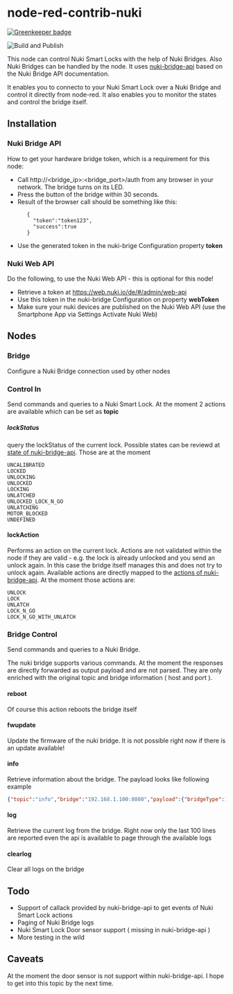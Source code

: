 # node-red-contrib-nuki

[![Greenkeeper badge](https://badges.greenkeeper.io/mabunixda/node-red-contrib-nuki.svg)](https://greenkeeper.io/)

![Build and Publish](https://github.com/mabunixda/node-red-contrib-nuki/workflows/Build%20and%20Publish/badge.svg)

This node can control Nuki Smart Locks with the help of Nuki Bridges.
Also Nuki Bridges can be handled by the node. It uses [nuki-bridge-api](https://github.com/Mik13/nuki-bridge-api/) based on the Nuki Bridge API documentation.

It enables you to connecto to your Nuki Smart Lock over a Nuki Bridge and control it directly from node-red.
It also enables you to monitor the states and control the bridge itself.

## Installation

### Nuki Bridge API

How to get your hardware bridge token, which is a requirement for this node:

* Call http://<bridge_ip>:<bridge_port>/auth from any browser in your network. The bridge turns on its LED.
* Press the button of the bridge within 30 seconds.
* Result of the browser call should be something like this:
  ```
     {
       "token":"token123",
       "success":true
     }
  ```
* Use the generated token in the nuki-brige Configuration property **token**

### Nuki Web API

Do the following, to use the Nuki Web API - this is optional for this node!

* Retrieve a token at https://web.nuki.io/de/#/admin/web-api
* Use this token in the nuki-bridge Configuration on property **webToken**
* Make sure your nuki devices are published on the Nuki Web API (use the Smartphone App via Settings Activate Nuki Web)


## Nodes

### Bridge

Configure a Nuki Bridge connection used by other nodes

### Control In

Send commands and queries to a Nuki Smart Lock. At the moment 2 actions are available which can be set as **topic**

##### lockStatus

query the lockStatus of the current lock. Possible states can be reviewd at [state of nuki-bridge-api](https://github.com/Mik13/nuki-bridge-api/blob/master/lib/lock-state.js#L6). Those are at the moment
```
UNCALIBRATED
LOCKED
UNLOCKING
UNLOCKED
LOCKING
UNLATCHED
UNLOCKED_LOCK_N_GO
UNLATCHING
MOTOR_BLOCKED
UNDEFINED
```

#### lockAction

Performs an action on the current lock. Actions are not validated within the node if they are valid - e.g. the lock is already unlocked and you send an unlock again. In this case the bridge itself manages this and does not try to unlock again. Available actions are directly mapped to the [actions of nuki-bridge-api](https://github.com/Mik13/nuki-bridge-api/blob/master/lib/lock-action.js). At the moment those actions are:
```
UNLOCK
LOCK
UNLATCH
LOCK_N_GO
LOCK_N_GO_WITH_UNLATCH
```

### Bridge Control

Send commands and queries to a Nuki Bridge.

The nuki bridge supports various commands. At the moment the responses are directly forwarded as output payload and are not parsed. They are only enriched with the original topic and bridge information ( host and port ).

#### reboot

Of course this action reboots the bridge itself

#### fwupdate

Update the firmware of the nuki bridge. It is not possible right now if there is an update available!

#### info

Retrieve information about the bridge. The payload looks like following example
```json
{"topic":"info","bridge":"192.168.1.100:8080","payload":{"bridgeType":1,"ids":{"hardwareId":234189529,"serverId":291317518},"versions":{"firmwareVersion":"1.12.6","wifiFirmwareVersion":"1.2.0"},"uptime":75492,"currentTime":"2019-05-09T08:09:20+00:00","serverConnected":true,"scanResults":[]},"_msgid":"e3cab797.caec98"}
```

#### log

Retrieve the current log from the bridge. Right now only the last 100 lines are reported even the api is available to page through the available logs

#### clearlog

Clear all logs on the bridge

## Todo

* Support of callack provided by nuki-bridge-api to get events of Nuki Smart Lock actions
* Paging of Nuki Bridge logs
* Nuki Smart Lock Door sensor support ( missing in nuki-bridge-api )
* More testing in the wild

## Caveats
At the moment the door sensor is not support within nuki-bridge-api. I hope to get into this topic by the next time.
